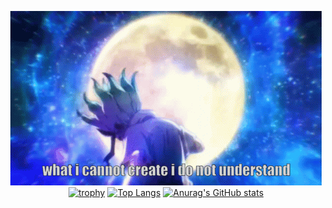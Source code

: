 <div align="center">
  
  <a href=""> ![dr-stone](https://github.com/mrsmook/mrsmook/blob/main/drstone.gif)
  </a>
  <a href="">[![trophy](https://github-profile-trophy-zeta.vercel.app/?username=mrsmook&title=MultiLanguage,Repository,LongTimeUser,AncientUser,Stars,Commits&theme=dracula)](https://github.com/mrsmook/github-profile-trophy)</a>
  <a href="">[![Top Langs](https://github-readme-stats-nine-livid.vercel.app/api/top-langs/?username=mrsmook&hide=html,css,SRecode%20Template,Java,Stylus,pug,shell,power%shell&langs_count=5&layout=compact&bg_color=30,e96443,904e95&title_color=fff&text_color=fff)](https://github.com/anuraghazra/github-readme-stats)</a>
  <a href="">![Anurag's GitHub stats](https://github-readme-stats-nine-livid.vercel.app/api?username=mrsmook&show_icons=true&bg_color=30,e96443,904e95&title_color=fff&text_color=fff&count_private=true&include_all_commits=true&hide=issues)
</a>
</div>
